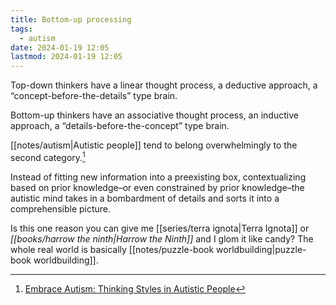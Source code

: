 ```yaml
---
title: Bottom-up processing
tags:
  - autism
date: 2024-01-19 12:05
lastmod: 2024-01-19 12:05
---
```

Top-down thinkers have a linear thought process, a deductive approach, a “concept-before-the-details” type brain. 

Bottom-up thinkers have an associative thought process, an inductive approach, a “details-before-the-concept” type brain.

[[notes/autism|Autistic people]] tend to belong overwhelmingly to the second category.[^1] 

Instead of fitting new information into a preexisting box, contextualizing based on prior knowledge–or even constrained by prior knowledge–the autistic mind takes in a bombardment of details and sorts it into a comprehensible picture.

Is this one reason you can give me [[series/terra ignota|Terra Ignota]] or *[[books/harrow the ninth|Harrow the Ninth]]* and I glom it like candy? The whole real world is basically [[notes/puzzle-book worldbuilding|puzzle-book worldbuilding]].


[^1]: [Embrace Autism: Thinking Styles in Autistic People](https://embrace-autism.com/thinking-styles-in-autistic-people/#Bottom-up_analytical_lateral_and_associative_thinkers)